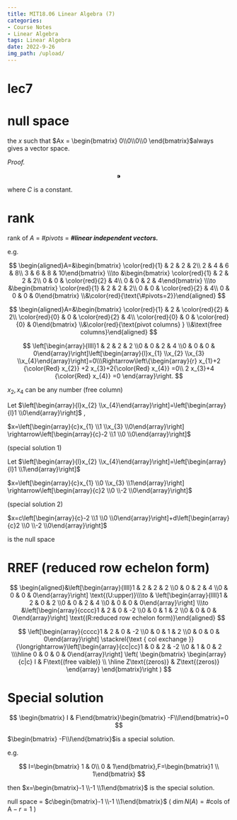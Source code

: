 ```yaml
---
title: MIT18.06 Linear Algebra (7)
categories:
- Course Notes
- Linear Algebra
tags: Linear Algebra
date: 2022-9-26
img_path: /upload/
---
```


# lec7

# null space

the $x$ such that $Ax = \begin{bmatrix}
 0\\0\\0\\0
\end{bmatrix}$always gives a vector space. 

*Proof.*

$$
⁍
$$

where $C$ is a constant.

# rank

rank of $A$ = *#pivots* = ***#linear independent vectors.***

e.g.

$$
\begin{aligned}A=&\begin{bmatrix} \color{red}{1}  & 2 & 2 & 2\\ 2 & 4 & 6 & 8\\ 3 & 6 & 8 & 10\end{bmatrix} \\\to &\begin{bmatrix} \color{red}{1} & 2 & 2 & 2\\ 0 & 0 & \color{red}{2} & 4\\ 0 & 0 & 2 & 4\end{bmatrix} \\\to &\begin{bmatrix} \color{red}{1} & 2 & 2 & 2\\ 0 & 0 & \color{red}{2} & 4\\ 0 & 0 & 0 & 0\end{bmatrix} \\&\color{red}{\text{\#pivots=2}}\end{aligned}
$$

$$
\begin{aligned}A=&\begin{bmatrix} \color{red}{1} & 2 & \color{red}{2} & 2\\ \color{red}{0} & 0 & \color{red}{2} & 4\\ \color{red}{0} & 0 & \color{red}{0} & 0\end{bmatrix} \\&\color{red}{\text{pivot columns} } \\&\text{free columns}\end{aligned}
$$

$$
\left[\begin{array}{llll}1 & 2 & 2 & 2 \\0 & 0 & 2 & 4 \\0 & 0 & 0 & 0\end{array}\right]\left[\begin{array}{l}x_{1} \\x_{2} \\x_{3} \\x_{4}\end{array}\right]=0\\\Rightarrow\left\{\begin{array}{r}
x_{1}+2 {\color{Red} x_{2}} +2 x_{3}+2{\color{Red}  x_{4}} =0\\
2 x_{3}+4 {\color{Red} x_{4}} =0
\end{array}\right.
$$

$x_2, x_4$ can be any number (free column)

Let $\left[\begin{array}{l}x_{2} \\x_{4}\end{array}\right]=\left[\begin{array}{l}1 \\0\end{array}\right]$ ,

$x=\left[\begin{array}{c}x_{1} \\1 \\x_{3} \\0\end{array}\right] \rightarrow\left[\begin{array}{c}-2 \\1 \\0 \\0\end{array}\right]$

(special solution 1)

Let $\left[\begin{array}{l}x_{2} \\x_{4}\end{array}\right]=\left[\begin{array}{l}1 \\1\end{array}\right]$ 

$x=\left[\begin{array}{c}x_{1} \\0 \\x_{3} \\1\end{array}\right] \rightarrow\left[\begin{array}{c}2 \\0 \\-2 \\0\end{array}\right]$

(special solution 2)

$x=c\left[\begin{array}{c}-2 \\1 \\0 \\0\end{array}\right]+d\left[\begin{array}{c}2 \\0 \\-2 \\0\end{array}\right]$

is the null space

# RREF (reduced row echelon form)

$$
\begin{aligned}&\left[\begin{array}{llll}1 & 2 & 2 & 2 \\0 & 0 & 2 & 4 \\0 & 0 & 0 & 0\end{array}\right] \text{(U:upper)}\\\to & \left[\begin{array}{llll}1 & 2 & 0 & 2 \\0 & 0 & 2 & 4 \\0 & 0 & 0 & 0\end{array}\right] \\\to &\left[\begin{array}{cccc}1 & 2 & 0 & -2 \\0 & 0 & 1 & 2 \\0 & 0 & 0 & 0\end{array}\right] \text{(R:reduced row echelon form)}\end{aligned} 
$$

$$
\left[\begin{array}{cccc}1 & 2 & 0 & -2 \\0 & 0 & 1 & 2 \\0 & 0 & 0 & 0\end{array}\right] \stackrel{\text { col exchange }}{\longrightarrow}\left[\begin{array}{cc|cc}1 & 0 & 2 & -2 \\0 & 1 & 0 & 2 \\\hline 0 & 0 & 0 & 0\end{array}\right] \left( \begin{bmatrix}
\begin{array}{c|c} 
I & F\text{(free vaible)} \\ \hline
Z\text{(zeros)} & Z\text{(zeros)}
\end{array}
\end{bmatrix}\right )
$$

# Special solution

$$
\begin{bmatrix} I & F\end{bmatrix}\begin{bmatrix} -F\\I\end{bmatrix}=0
$$

$\begin{bmatrix} -F\\I\end{bmatrix}$is a special solution.

e.g.

$$
I=\begin{bmatrix} 1 & 0\\ 0 & 1\end{bmatrix},F=\begin{bmatrix}1 \\ 1\end{bmatrix}
$$

then $x=\begin{bmatrix}-1 \\-1 \\1\end{bmatrix}$ is the special solution.

null space = $c\begin{bmatrix}-1 \\-1 \\1\end{bmatrix}$ ( $\dim N(A) = \text{\#cols of A} - r=1$ )